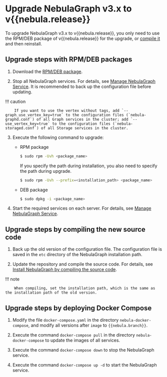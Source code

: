 # Upgrade NebulaGraph v3.x to v{{nebula.release}}

To upgrade NebulaGraph v3.x to v{{nebula.release}}, you only need to use the RPM/DEB package of v{{nebula.release}} for the upgrade, or [compile it](../2.compile-and-install-nebula-graph/1.install-nebula-graph-by-compiling-the-source-code.md) and then reinstall.


## Upgrade steps with RPM/DEB packages

1. Download the [RPM/DEB package](https://github.com/vesoft-inc/nebula-graph/releases/tag/v{{nebula.release}}).

2. Stop all NebulaGraph services. For details, see [Manage NebulaGraph Service](../../2.quick-start/5.start-stop-service.md). It is recommended to back up the configuration file before updating.

  !!! caution

        If you want to use the vertex without tags, add `--graph_use_vertex_key=true` to the configuration files (`nebula-graphd.conf`) of all Graph services in the cluster; add `--use_vertex_key=true` to the configuration files (`nebula-storaged.conf`) of all Storage services in the cluster.

3. Execute the following command to upgrade:

   - RPM package

      ```bash
      $ sudo rpm -Uvh <package_name>
      ```

      If you specify the path during installation, you also need to specify the path during upgrade.

      ```bash
      $ sudo rpm -Uvh --prefix=<installation_path> <package_name>
      ```

   - DEB package

      ```bash
      $ sudo dpkg -i <package_name>
      ```

4. Start the required services on each server. For details, see [Manage NebulaGraph Service](../../2.quick-start/5.start-stop-service.md).

## Upgrade steps by compiling the new source code

1. Back up the old version of the configuration file. The configuration file is saved in the `etc` directory of the NebulaGraph installation path.

2. Update the repository and compile the source code. For details, see [Install NebulaGraph by compiling the source code](../2.compile-and-install-nebula-graph/1.install-nebula-graph-by-compiling-the-source-code.md).

  !!! note

        When compiling, set the installation path, which is the same as the installation path of the old version.

## Upgrade steps by deploying Docker Compose

1. Modify the file `docker-compose.yaml` in the directory `nebula-docker-compose`, and modify all versions after `image` to `{{nebula.branch}}`.

2. Execute the command `docker-compose pull` in the directory `nebula-docker-compose` to update the images of all services.

3. Execute the command `docker-compose down` to stop the NebulaGraph service.

4. Execute the command `docker-compose up -d` to start the NebulaGraph service.
